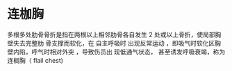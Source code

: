 # 连枷胸 
多根多处肋骨骨折是指在两根以上相邻肋骨各自发生 2 处或以上骨折，使局部胸壁失去完整肋 骨支撑而软化，在 自主呼吸时 出现反常运动 ，即吸气时软化区胸壁内陷，呼气时相对外突 ，导致伤员出 现低通气状态， 甚至诱发呼吸衰竭，称为连榈胸（ flail chest)